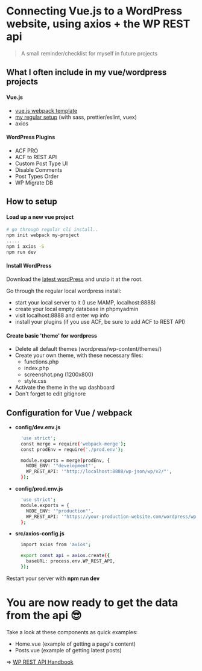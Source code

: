 # Connecting Vue.js to a WordPress website, using axios + the WP REST api

> A small reminder/checklist for myself in future projects

## What I often include in my vue/wordpress projects

#### Vue.js
- [vue.js webpack template](http://vuejs-templates.github.io/webpack/)
- [my regular setup](https://github.com/Meuss/vue-webpack-quickstart) (with sass, prettier/eslint, vuex)
- axios

#### WordPress Plugins
- ACF PRO
- ACF to REST API
- Custom Post Type UI
- Disable Comments
- Post Types Order
- WP Migrate DB

## How to setup

#### Load up a new vue project

``` bash
# go through regular cli install..
npm init webpack my-project
.....
npm i axios -S
npm run dev
```

#### Install WordPress

Download the [latest wordPress](https://wordpress.org/download/) and unzip it at the root.

Go through the regular local wordpress install:
- start your local server to it (I use MAMP, localhost:8888)
- create your local empty database in phpmyadmin
- visit localhost:8888 and enter wp info
- install your plugins (if you use ACF, be sure to add ACF to REST API)

#### Create basic 'theme' for wordpress

- Delete all default themes (wordpress/wp-content/themes/)
- Create your own theme, with these necessary files:
    - functions.php
    - index.php
    - screenshot.png (1200x800)
    - style.css
- Activate the theme in the wp dashboard
- Don't forget to edit gitignore

## Configuration for Vue / webpack

- **config/dev.env.js**

  ``` bash
    'use strict';
    const merge = require('webpack-merge');
    const prodEnv = require('./prod.env');

    module.exports = merge(prodEnv, {
      NODE_ENV: '"development"',
      WP_REST_API: '"http://localhost:8888/wp-json/wp/v2/"',
    });

  ```
- **config/prod.env.js**

  ``` bash
    'use strict';
    module.exports = {
      NODE_ENV: '"production"',
      WP_REST_API: '"https://your-production-website.com/wordpress/wp-json/wp/v2/"',
    };
  ```
- **src/axios-config.js**

  ``` bash
    import axios from 'axios';

    export const api = axios.create({
      baseURL: process.env.WP_REST_API,
    });
  ```
Restart your server with **npm run dev**

# You are now ready to get the data from the api 😎

Take a look at these components as quick examples:
- Home.vue (example of getting a page's content)
- Posts.vue (example of getting latest posts)

=> [WP REST API Handbook](https://developer.wordpress.org/rest-api/)
